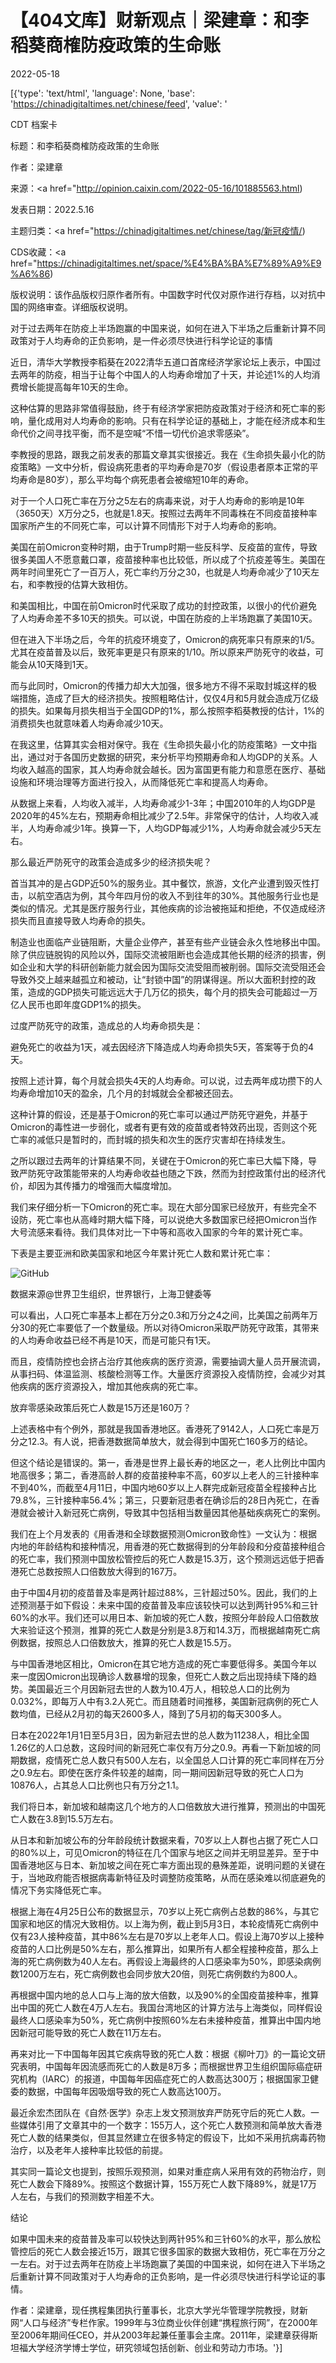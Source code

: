 # 【404文库】财新观点｜梁建章：和李稻葵商榷防疫政策的生命账

2022-05-18

[{'type': 'text/html', 'language': None, 'base': 'https://chinadigitaltimes.net/chinese/feed', 'value': '

CDT 档案卡

标题：和李稻葵商榷防疫政策的生命账

作者：梁建章

来源：<a href="http://opinion.caixin.com/2022-05-16/101885563.html)

发表日期：2022.5.16

主题归类：<a href="https://chinadigitaltimes.net/chinese/tag/新冠疫情/)

CDS收藏：<a href="https://chinadigitaltimes.net/space/%E4%BA%BA%E7%89%A9%E9%A6%86)

版权说明：该作品版权归原作者所有。中国数字时代仅对原作进行存档，以对抗中国的网络审查。详细版权说明。







对于过去两年在防疫上半场跑赢的中国来说，如何在进入下半场之后重新计算不同政策对于人均寿命的正负影响，是一件必须尽快进行科学论证的事情



近日，清华大学教授李稻葵在2022清华五道口首席经济学家论坛上表示，中国过去两年的防疫，相当于让每个中国人的人均寿命增加了十天，并论述1%的人均消费增长能提高每年10天的生命。

这种估算的思路非常值得鼓励，终于有经济学家把防疫政策对于经济和死亡率的影响，量化成用对人均寿命的影响。只有在科学论证的基础上，才能在经济成本和生命代价之间寻找平衡，而不是空喊“不惜一切代价追求零感染”。

李教授的思路，跟我之前发表的那篇文章其实很接近。我在《生命损失最小化的防疫策略》一文中分析，假设病死患者的平均寿命是70岁（假设患者原本正常的平均寿命是80岁），那么平均每个病死患者会被缩短10年的寿命。

对于一个人口死亡率在万分之5左右的病毒来说，对于人均寿命的影响是10年（3650天）X万分之5，也就是1.8天。按照过去两年不同毒株在不同疫苗接种率国家所产生的不同死亡率，可以计算不同情形下对于人均寿命的影响。

美国在前Omicron变种时期，由于Trump时期一些反科学、反疫苗的宣传，导致很多美国人不愿意戴口罩，疫苗接种率也比较低，所以成了个抗疫差等生。美国在两年时间里死亡了一百万人，死亡率约万分之30，也就是人均寿命减少了10天左右，和李教授的估算大致相仿。

和美国相比，中国在前Omicron时代采取了成功的封控政策，以很小的代价避免了人均寿命差不多10天的损失。可以说，中国在防疫的上半场跑赢了美国10天。

但在进入下半场之后，今年的抗疫环境变了，Omicron的病死率只有原来的1/5。尤其在疫苗普及以后，致死率更是只有原来的1/10。所以原来严防死守的收益，可能会从10天降到1天。

而与此同时，Omicron的传播力却大大加强，很多地方不得不采取封城这样的极端措施，造成了巨大的经济损失。按照粗略估计，仅仅4月和5月就会造成万亿级的损失。如果每月损失相当于全国GDP的1%，那么按照李稻葵教授的估计，1%的消费损失也就意味着人均寿命减少10天。

在我这里，估算其实会相对保守。我在《生命损失最小化的防疫策略》一文中指出，通过对于各国历史数据的研究，来分析平均预期寿命和人均GDP的关系。人均收入越高的国家，其人均寿命就会越长。因为富国更有能力和意愿在医疗、基础设施和环境治理等方面进行投入，从而降低死亡率和提高人均寿命。

从数据上来看，人均收入减半，人均寿命减少1-3年；中国2010年的人均GDP是2020年的45%左右，预期寿命相比减少了2.5年。非常保守的估计，人均收入减半，人均寿命减少1年。换算一下，人均GDP每减少1%，人均寿命就会减少5天左右。

那么最近严防死守的政策会造成多少的经济损失呢？

首当其冲的是占GDP近50%的服务业。其中餐饮，旅游，文化产业遭到毁灭性打击，以航空酒店为例，其今年四月份的收入不到往年的30%。其他服务行业也是类似的情况。尤其是医疗服务行业，其他疾病的诊治被拖延和拒绝，不仅造成经济损失而且直接导致人均寿命的损失。

制造业也面临产业链阻断，大量企业停产，甚至有些产业链会永久性地移出中国。 除了供应链脱钩的风险以外，国际交流被阻断也会造成其他长期的经济的损害，例如企业和大学的科研创新能力就会因为国际交流受阻而被削弱。国际交流受阻还会导致外交上越来越孤立和被动，让“封锁中国”的阴谋得逞。所以大面积封控的政策，造成的GDP损失可能远远大于几万亿的损失，每个月的损失会可能超过一万亿人民币也即年度GDP1%的损失。

过度严防死守的政策，造成总的人均寿命损失是：

避免死亡的收益为1天，减去因经济下降造成人均寿命损失5天，答案等于负的4天。

按照上述计算，每个月就会损失4天的人均寿命。可以说，过去两年成功攒下的人均寿命增加10天的盈余，几个月的封城就会全都被还回去。

这种计算的假设，还是基于Omicron的死亡率可以通过严防死守避免，并基于Omicron的毒性进一步弱化，或者有更有效的疫苗或者特效药出现，否则这个死亡率的减低只是暂时的，而封城的损失和次生的医疗灾害却在持续发生。

之所以跟过去两年的计算结果不同，关键在于Omicron的死亡率已大幅下降，导致严防死守政策能带来的人均寿命收益也随之下跌，然而为封控政策付出的经济代价，却因为其传播力的增强而大幅度增加。

我们来仔细分析一下Omicron的死亡率。现在大部分国家已经放开，有些完全不设防，死亡率也从高峰时期大幅下降，可以说绝大多数国家已经把Omicron当作大号流感来看待。我们具体对比一下中等和高收入国家的今年的累计死亡率。

下表是主要亚洲和欧美国家和地区今年累计死亡人数和累计死亡率：

![GitHub](https://chinadigitaltimes.net/chinese/files/2022/05/post-681611-6285177048d3a.)

数据来源@世界卫生组织，世界银行，上海卫健委等

可以看出，人口死亡率基本上都在万分之0.3和万分之4之间，比美国之前两年万分30的死亡率要低了一个数量级。所以对待Omicron采取严防死守政策，其带来的人均寿命收益已经不再是10天，而是可能只有1天。

而且，疫情防控也会挤占治疗其他疾病的医疗资源，需要抽调大量人员开展流调，从事扫码、体温监测、核酸检测等工作。大量医疗资源投入疫情防控，会减少对其他疾病的医疗资源投入，增加其他疾病的死亡率。

放弃零感染政策后死亡人数是15万还是160万？

上述表格中有个例外，那就是我国香港地区。香港死了9142人，人口死亡率是万分之12.3。有人说，把香港数据简单放大，就会得到中国死亡160多万的结论。

但这个结论是错误的。第一，香港是世界上最长寿的地区之一，老人比例比中国内地高很多；第二，香港高龄人群的疫苗接种率不高，60岁以上老人的三针接种率不到40%，而截至4月11日，中国内地60岁以上人群完成新冠疫苗全程接种占比79.8%，三针接种率56.4%；第三，只要新冠患者在确诊后的28日內死亡，在香港就会被计入新冠死亡病例，导致其中包括相当数量因其他基础疾病死亡的案例。

我们在上个月发表的《用香港和全球数据预测Omicron致命性》一文认为：根据内地的年龄结构和接种情况，用香港的死亡数据得到的分年龄段和分疫苗接种组合的死亡率，我们预测中国放松管控后的死亡人数是15.3万，这个预测远远低于把香港死亡总数按照人口倍数放大得到的167万。

由于中国4月初的疫苗普及率是两针超过88%，三针超过50%。因此，我们的上述预测基于如下假设：未来中国的疫苗普及率应该较快可以达到两针95%和三针60%的水平。我们还可以用日本、新加坡的死亡人数，按照分年龄段人口倍数放大来验证这个预测，推算的死亡人数是分别是3.8万和14.3万，而根据越南死亡病例数据，按照总人口倍数放大，推算的死亡人数是15.5万。

与中国香港地区相比，Omicron在其它地方造成的死亡率要低得多。美国今年以来一度因Omicron出现确诊人数暴增的现象，但死亡人数之后出现持续下降的趋势。美国最近三个月因新冠去世的人数为10.4万人，相较总人口的比例为0.032%，即每万人中有3.2人死亡。而且随着时间推移，美国新冠病例的死亡人数均值，已经从2月初的每天2600多人，降到了5月初的每天300多人。

日本在2022年1月1日至5月3日，因为新冠去世的总人数为11238人，相比全国1.26亿的人口总数，这段时间的新冠死亡率仅有万分之0.9。再看一下新加坡的同期数据，疫情死亡总人数只有500人左右，以全国总人口计算的死亡率同样在万分之0.9左右。即使在医疗条件较差的越南，同一期间因新冠导致的死亡人口为10876人，占其总人口比例也只有万分之1.1。

我们将日本，新加坡和越南这几个地方的人口倍数放大进行推算，预测出的中国死亡人数在3.8到15.5万左右。

从日本和新加坡公布的分年龄段统计数据来看，70岁以上人群也占据了死亡人口的80%以上，可见Omicron的特征在几个国家与地区之间并无明显差异。至于中国香港地区与日本、新加坡之间在死亡率方面出现的悬殊差距，说明问题的关键在于，当地政府能否根据病毒新特征及时调整防疫策略，从而在感染难以彻底避免的情况下务实降低死亡率。

根据上海在4月25日公布的数据显示，70岁以上死亡病例占总数的86%，与其它国家和地区的情况大致相仿。以上海为例，截止到5月3日，本轮疫情死亡病例中仅有23人接种疫苗，其中86%左右是70岁以上老年人口。假设上海70岁以上接种疫苗的人口比例是50%左右，那么推算出，如果所有人都全程接种疫苗，那么上海的死亡病例数为40人左右。再假设上海最终的人口感染率为50%，即感染病例数1200万左右，死亡病例数也会同步放大20倍，则死亡病例数约为800人。

再根据中国内地的总人口与上海的放大倍数，以及90%的全国疫苗接种率，推算出中国的死亡人数在4万人左右。我国台湾地区的计算方法与上海类似，同样假设最终人口感染率为50%，死亡病例中按照60%左右未接种疫苗，推算出中国内地因新冠可能导致的死亡人数在11万左右。

再来对比一下中国每年因其它疾病导致的死亡人数：根据《柳叶刀》的一篇论文研究表明，中国每年因流感而死亡的人数是8万多；而根据世界卫生组织国际癌症研究机构（IARC）的报道，中国每年因癌症死亡的人数高达300万；根据国家卫健委的数据，中国每年因吸烟导致的死亡人数高达100万。

最近余宏杰团队在《自然·医学》杂志上发文预测放弃严防死守后的死亡人数。一些媒体引用了文章其中的一个数字：155万人，这个死亡人数预测和简单放大香港死亡人数的结果类似，但其显然建立在很多特定的假设下，比如不采用抗病毒药物治疗，以及老年人接种率比较低的前提。

其实同一篇论文也提到，按照乐观预测，如果对重症病人采用有效的药物治疗，则死亡人数会下降89%。按照这个数据计算，155万死亡人数下降89%，就是17万人左右，与我们的预测数字相差不大。

结论

如果中国未来的疫苗普及率可以较快达到两针95%和三针60%的水平，那么放松管控后的死亡人数会接近15万，跟其它很多国家的数据大致相仿，死亡率在万分之一左右。对于过去两年在防疫上半场跑赢了美国的中国来说，如何在进入下半场之后重新计算不同政策对于人均寿命的正负影响，是一件必须尽快进行科学论证的事情。

作者：梁建章，现任携程集团执行董事长，北京大学光华管理学院教授，财新网“人口与经济”专栏作家。1999年与3位商业伙伴创建“携程旅行网”，在2000年至2006年期间任CEO，并从2003年起兼任董事会主席。2011年，梁建章获得斯坦福大学经济学博士学位，研究领域包括创新、创业和劳动力市场。'}]